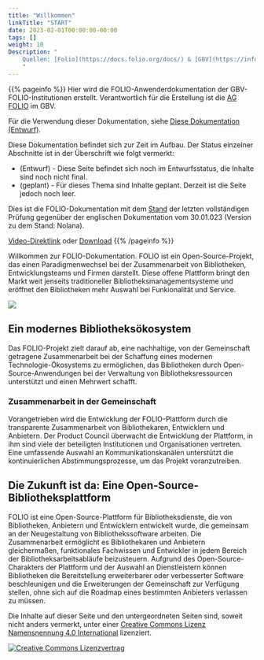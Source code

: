 ```yaml
---
title: "Willkommen"
linkTitle: "START"
date: 2023-02-01T00:00:00-00:00
tags: []
weight: 10
Description: "
    Quellen: [Folio](https://docs.folio.org/docs/) & [GBV](https://info.gbv.de/display/FOLIOGBVEXTERN/GBV+FOLIO+Dokumentation)
    "
---
```


{{% pageinfo %}}
Hier wird die FOLIO-Anwenderdokumentation der GBV-FOLIO-Institutionen erstellt. Verantwortlich für die Erstellung ist die [AG FOLIO](https://verbundwiki.gbv.de/display/GAD/AG+FOLIO) im GBV.

Für die Verwendung dieser Dokumentation, siehe [Diese Dokumentation (Entwurf)](https://info.gbv.de/pages/viewpage.action?pageId=839909381).

Diese Dokumentation befindet sich zur Zeit im Aufbau. Der Status einzelner Abschnitte ist in der Überschrift wie folgt vermerkt:

-   (Entwurf) - Diese Seite befindet sich noch im Entwurfsstatus, die Inhalte sind noch nicht final.
-   (geplant) - Für dieses Thema sind Inhalte geplant. Derzeit ist die Seite jedoch noch leer.

Dies ist die FOLIO-Dokumentation mit dem [Stand](https://info.gbv.de/pages/viewpage.action?pageId=853016752) der letzten vollständigen Prüfung gegenüber der englischen Dokumentation vom 30.01.023 (Version zu dem Stand: Nolana).

[Video-Direktlink](https://cloud.tuhh.de/index.php/s/ArTgtzTKnedDp6i/) oder [Download](https://cloud.tuhh.de/index.php/s/ArTgtzTKnedDp6i/download)
{{% /pageinfo %}}

Willkommen zur FOLIO-Dokumentation. FOLIO ist ein Open-Source-Projekt, das einen Paradigmenwechsel bei der Zusammenarbeit von Bibliotheken, Entwicklungsteams und Firmen darstellt. Diese offene Plattform bringt den Markt weit jenseits traditioneller Bibliotheksmanagementsysteme und eröffnet den Bibliotheken mehr Auswahl bei Funkionalität und Service.

![](/img/de/_index/_index_2023-02-02-18-58-48.png)

## Ein modernes Bibliotheksökosystem

Das FOLIO-Projekt zielt darauf ab, eine nachhaltige, von der Gemeinschaft getragene Zusammenarbeit bei der Schaffung eines modernen Technologie-Ökosystems zu ermöglichen, das Bibliotheken durch Open-Source-Anwendungen bei der Verwaltung von Bibliotheksressourcen unterstützt und einen Mehrwert schafft.

### Zusammenarbeit in der Gemeinschaft

Vorangetrieben wird die Entwicklung der FOLIO-Plattform durch die transparente Zusammenarbeit von Bibliothekaren, Entwicklern und Anbietern. Der Product Council überwacht die Entwicklung der Plattform, in ihm sind viele der beteiligten Institutionen und Organisationen vertreten. Eine umfassende Auswahl an Kommunikationskanälen unterstützt die kontinuierlichen Abstimmungsprozesse, um das Projekt voranzutreiben.

## Die Zukunft ist da: Eine Open-Source-Bibliotheksplattform

FOLIO ist eine Open-Source-Plattform für Bibliotheksdienste, die von Bibliotheken, Anbietern und Entwicklern entwickelt wurde, die gemeinsam an der Neugestaltung von Bibliothekssoftware arbeiten. Die Zusammenarbeit ermöglicht es Bibliothekaren und Anbietern gleichermaßen, funktionales Fachwissen und Entwickler in jedem Bereich der Bibliotheksarbeitsabläufe beizusteuern. Aufgrund des Open-Source-Charakters der Plattform und der Auswahl an Dienstleistern können Bibliotheken die Bereitstellung erweiterbarer oder verbesserter Software beschleunigen und die Erweiterungen der Gemeinschaft zur Verfügung stellen, ohne sich auf die Roadmap eines bestimmten Anbieters verlassen zu müssen.




Die Inhalte auf dieser Seite und den untergeordneten Seiten sind, soweit nicht anders vermerkt, unter einer [Creative Commons Lizenz Namensnennung 4.0 International](https://creativecommons.org/licenses/by/4.0/deed.de) lizenziert.

[![Creative Commons Lizenzvertrag](https://i.creativecommons.org/l/by/4.0/88x31.png)](https://creativecommons.org/licenses/by/4.0/deed.de)


